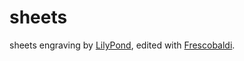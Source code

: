 # sheets
sheets engraving by [LilyPond](http://lilypond.org/), edited with [Frescobaldi](http://frescobaldi.org/).